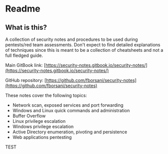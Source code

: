 # Readme

## What is this?

A collection of security notes and procedures to be used during pentests/red team assessments. Don't expect to find detailed explanations of techniques since this is meant to be a collection of cheatsheets and not a full fledged guide.

Main GitBook link: [https://security-notes.gitbook.io/security-notes/](https://security-notes.gitbook.io/security-notes/)

GitHub repository: [https://github.com/fborsani/security-notes](https://github.com/fborsani/security-notes)

These notes cover the following topics:

* Network scan, exposed services and port forwarding
* Windows and Linux quick commands and administration
* Buffer Overflow
* Linux privilege escalation
* Windows privilege escalation
* Active Directory enumeration, pivoting and persistence
* Web applications pentesting

TEST
